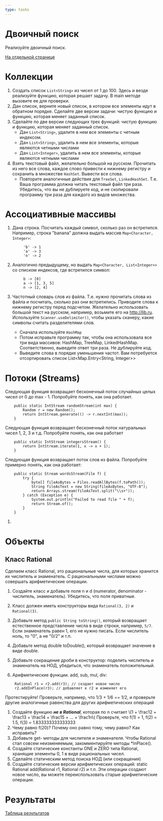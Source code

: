 ```yaml
---
type: tasks
---
```

# Двоичный поиск

Реализуйте двоичный поиск.

[На отдельной странице](binary.md)

# Коллекции
1. Создать список `List<String>` из чисел от 1 до 100. Здесь и везде реализуйте функцию, которая решает задачу. В main методе
вызовите ее для проверки.
1. Дан список, верните новый список, в котором все элементы идут в обратном порядке. Сделайте две версии задачи: чистую функцию и функцию, которая меняет заданный список.
1. Сделайте по две версии следующих трех функций: чистую функцию и функцию, которая меняет заданный список.
   * Дан `List<String>`, удалите в нем все элементы с четным индексом.
   * Дан `List<String>`, удалить в нем все элементы, которые являются четными числами
   * Дан `List<Integer>`, удалить в нем все элементы, которые являются четными числами
1. Взять текстовый файл, желательно большой на русском. Прочитать из него все слова, каждое слово привести к нижнему регистру и
   сохранить в множестве `HashSet`. Вывести все слова.
   * Повторите аналогичные действия для `TreeSet`, `LinkedHashSet`. Т.е. Ваша программа должна читать текстовый файл три раза.
   Убедитесь, что вы не дублируете код, и не скопировали программу три раза для каждого из видов множества.

# Ассоциативные массивы
1. Дана строка. Посчитать каждый символ, сколько раз он встретился. Например, строка "banana" должна выдать массив `Map<Character, Integer>`:

            'b' -> 1
            'a' -> 3
            'n' -> 2

1. Аналогично предыдущему, но выдать `Map<Character, List<Integer>>` со списком индексов, где встретился символ:

            b -> [0]
            a -> [1, 3, 5]
            n -> [2, 4]
            
1. Частотный словарь слов из файла. Т.е. нужно прочитать слова из файла и посчитать, сколько раз они встретились. Приводите слова к нижнему регистру перед подсчетом. Желательно использовать большой текст на русском, например, возьмите его на http://lib.ru. Используйте `Scanner.useDelimiter()`, чтобы указать сканеру, какие символы считать разделителями слов.
   * Сначала используйте `HashMap`
   * Потом исправьте программу так, чтобы она использовала все три вида массивов: HashMap, TreeMap, LinkedHashMap. Соответственно, выведите ответ три раза. Не дублируйте код.
   * Выведите слова в порядке уменьшения частот. Вам потребуется отсортировать список List<Map.Entry<String, Integer>>
   
# Потоки (Streams)

Следующая функция возвращает бесконечный поток случайных целых чисел от 0 до max - 1. Попробуйте понять, как она работает.

        public static IntStream randomStream(int max) {
            Random r = new Random();
            return IntStream.generate(() -> r.nextInt(max));
        }
        
Следующая функция возвращает бесконечный поток натуральных чисел 1, 2, 3 и т.д. Попробуйте понять, как она работает

        public static IntStream integersStream() {
            return IntStream.iterate(1, x -> x + 1);
        }
        
Следующая функция возвращает поток слов из файла. Попробуйте примерно понять, как она работает:

        public static Stream wordsStream(File f) {
            try {
                byte[] fileAsBytes = Files.readAllBytes(f.toPath());
                String fileAsText = new String(fileAsBytes, "UTF-8");
                return Arrays.stream(fileAsText.split("\\s+"));
            } catch (Exception e) {
                System.out.println("Failed to read file " + f);
                return Stream.of();
            }
        }

1. 

# Объекты

## Класс Rational
Сделаем класс Rational, это рациональные числа, для которых хранится их числитель и знаменатель. С рациональными числами можно совершать арифметические операции.

1. Создайте класс и добавьте поля n и d (numerator, denominator - числитель, знаменатель). Убедитесь, что поля приватные.
1. Класс должен иметь конструкторы вида `Rational(3, 2)` и `Rational(3)`.
1. Добавьте метод `public String toString()`, который возвращает естественное представление числа в виде строки, например, `5/7`. Если знаменатель равен 1, его не нужно писать. Если числитель ноль, то "0", а не "0/2" и т.п.
1. Добавьте метод double toDouble(), который возвращает значение в виде double.
1. Добавьте сокращение дроби в конструктор: поделить числитель и знаменатель на НОД, убедиться, что знаменатель положительный.
1. Арифметические функции. add, sub, mul, div:

        Rational r1 = r2.add(r3); // создает новое число
        r2.addInPlace(r3); // добавляет к r2 и изменяет его
        
Протестируйте! Проверьте, например, что 1/3 + 1/6 == 1/2, и проверьте другие аналогичные равенства для других арифметических операций
1. Создайте функцию ___не в Rational___, которая по n считает
\\(1 + \\frac12 + \\frac13 + \\frac14 + \\frac15 + ... + \\frac1n\\(
Проверьте, что f(1) = 1, f(2) = 1.5, f(3) = 1.833333333333333
1. Чему равно f(20)? Почему оно равно тому, чему равно? Как исправить?
1.  Добавьте get- методы для числителя и знаменателя. Чтобы Rational стал совсем неизменяемым, закомментируйте методы *InPlace().
1. Создайте статические константы ONE и ZERO типа Rational, хранящие элементы 0, 1 в виде рациональных чисел.
1. Сделайте статическим метод поиска НОД (или сокращения)
1. Создайте статические версии арифметических операций: static Rational add(Rational r1, Rational r2) и т.п. Эти операции создают новое число, вы можете переиспользовать старые арифметические операции.

# Результаты
[Таблица результатов](https://docs.google.com/spreadsheets/d/12ubuHbo3h20FZSRFgpa3Bv9GG9rWmgN4udoMpMgdyDo/edit?usp=sharing)
